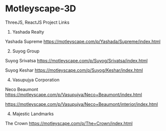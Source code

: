 # Motleyscape-3D
ThreeJS, ReactJS Project Links

1. Yashada Realty

Yashada Supreme
https://motleyscape.com/p/Yashada/Supreme/index.html

2. Suyog Group

Suyog Srivatsa
https://motleyscape.com/p/Suyog/Srivatsa/index.html

Suyog Keshar
https://motleyscape.com/p/Suyog/Keshar/index.html

4. Vasupujya Corporation

Neco Beaumont
https://motleyscape.com/p/Vasupujya/Neco+Beaumont/index.html

https://motleyscape.com/p/Vasupujya/Neco+Beaumont/interior/index.html

4. Majestic Landmarks

The Crown
https://motleyscape.com/p/The+Crown/index.html
